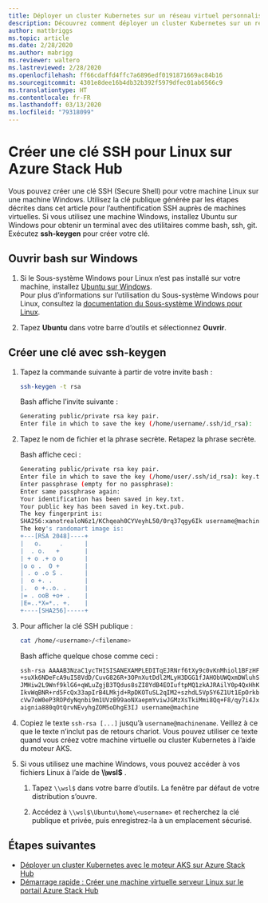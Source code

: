 ```yaml
---
title: Déployer un cluster Kubernetes sur un réseau virtuel personnalisé sur Azure Stack Hub
description: Découvrez comment déployer un cluster Kubernetes sur un réseau virtuel personnalisé sur Azure Stack Hub.
author: mattbriggs
ms.topic: article
ms.date: 2/28/2020
ms.author: mabrigg
ms.reviewer: waltero
ms.lastreviewed: 2/28/2020
ms.openlocfilehash: ff66cdaffd4ffc7a6896edf0191871669ac84b16
ms.sourcegitcommit: 4301e8dee16b4db32b392f5979dfec01ab6566c9
ms.translationtype: HT
ms.contentlocale: fr-FR
ms.lasthandoff: 03/13/2020
ms.locfileid: "79318099"
---
```

# <a name="create-an-ssh-key-for-linux-on-azure-stack-hub"></a>Créer une clé SSH pour Linux sur Azure Stack Hub

Vous pouvez créer une clé SSH (Secure Shell) pour votre machine Linux sur une machine Windows. Utilisez la clé publique générée par les étapes décrites dans cet article pour l’authentification SSH auprès de machines virtuelles. Si vous utilisez une machine Windows, installez Ubuntu sur Windows pour obtenir un terminal avec des utilitaires comme bash, ssh, git. Exécutez **ssh-keygen** pour créer votre clé.

## <a name="open-bash-on-windows"></a>Ouvrir bash sur Windows

1. Si le Sous-système Windows pour Linux n’est pas installé sur votre machine, installez [Ubuntu sur Windows](https://www.microsoft.com/en-us/p/ubuntu/9nblggh4msv6?activetab=pivot:overviewtab).  
    Pour plus d’informations sur l’utilisation du Sous-système Windows pour Linux, consultez la [documentation du Sous-système Windows pour Linux](https://docs.microsoft.com/windows/wsl/about).

2. Tapez **Ubuntu** dans votre barre d’outils et sélectionnez **Ouvrir**.

## <a name="create-a-key-with-ssh-keygen"></a>Créer une clé avec ssh-keygen

1. Tapez la commande suivante à partir de votre invite bash :

    ```bash  
    ssh-keygen -t rsa
    ```

    Bash affiche l’invite suivante :

    ```bash
    Generating public/private rsa key pair.
    Enter file in which to save the key (/home/username/.ssh/id_rsa):
    ```

2. Tapez le nom de fichier et la phrase secrète. Retapez la phrase secrète.

    Bash affiche ceci :

    ```bash
    Generating public/private rsa key pair.
    Enter file in which to save the key (/home/user/.ssh/id_rsa): key.txt
    Enter passphrase (empty for no passphrase):
    Enter same passphrase again:
    Your identification has been saved in key.txt.
    Your public key has been saved in key.txt.pub.
    The key fingerprint is:
    SHA256:xanotrealoN6z1/KChqeah0CYVeyhL50/0rq37qgy6Ik username@machine
    The key's randomart image is:
    +---[RSA 2048]----+
    |   o.     .      |
    |  . o.   +       |
    | + o .+ o o      |
    |o o .  O +       |
    | . o .o S .      |
    |  o +. .         |
    |.  o +..o. .     |
    |= . ooB +o+ .    |
    |E=..*X=*.. +.    |
    +----[SHA256]-----+
    ```

3. Pour afficher la clé SSH publique :

    ```bash
    cat /home/<username>/<filename>
    ```

    Bash affiche quelque chose comme ceci :

    ```bash
    ssh-rsa AAAAB3NzaC1ycTHISISANEXAMPLEDITqEJRNrf6tXy9c0vKnMhiol1BFzHFV3
    +suXk6NDeFcA9uI58VdD/CuvG826R+3OPnXutDdl2MLyH3DGG1fJAHObUWQxmDWluhSGb
    JMHiw2L9Wnf9klG6+qWLuZgjB3TQdus8sZI8YdB4EOIuftpMQ1zkAJRAilY0p4QxHhKbU
    IkvWqBNR+rd5FcQx33apIrB4LMkjd+RpDKOTuSL2qIM2+szhdL5Vp5Y6Z1Ut1EpOrkbg1
    cVw7oW0eP3ROPdyNqnbi9m1UVzB99aoNXaepmYviwJGMzXsTkiMmi8Qq+F8/qy7i4Jxl0
    aignia880qOtQrvNEvyhgZOM5oDhgE3IJ username@machine
    ```

4. Copiez le texte `ssh-rsa [...]` jusqu’à `username@machinename`. Veillez à ce que le texte n’inclut pas de retours chariot. Vous pouvez utiliser ce texte quand vous créez votre machine virtuelle ou cluster Kubernetes à l’aide du moteur AKS.

5. Si vous utilisez une machine Windows, vous pouvez accéder à vos fichiers Linux à l’aide de **\\\\wsl$** .

    1. Tapez `\\wsl$` dans votre barre d’outils. La fenêtre par défaut de votre distribution s’ouvre.

    2. Accédez à `\\wsl$\Ubuntu\home\<username>` et recherchez la clé publique et privée, puis enregistrez-la à un emplacement sécurisé.

## <a name="next-steps"></a>Étapes suivantes

- [Déployer un cluster Kubernetes avec le moteur AKS sur Azure Stack Hub](azure-stack-kubernetes-aks-engine-deploy-cluster.md)
- [Démarrage rapide : Créer une machine virtuelle serveur Linux sur le portail Azure Stack Hub](azure-stack-quick-linux-portal.md)
